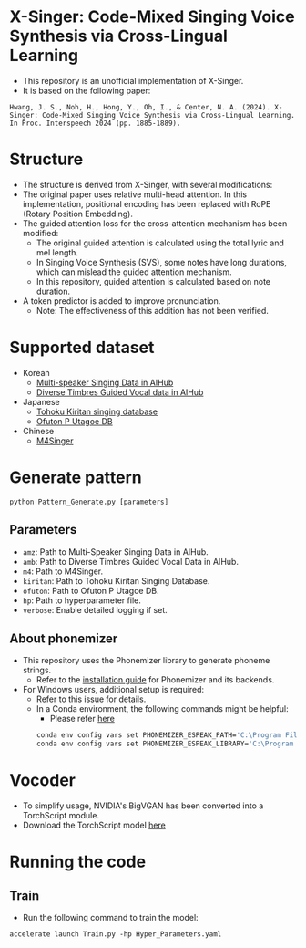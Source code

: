 # X-Singer: Code-Mixed Singing Voice Synthesis via Cross-Lingual Learning

* This repository is an unofficial implementation of X-Singer.
* It is based on the following paper:
```
Hwang, J. S., Noh, H., Hong, Y., Oh, I., & Center, N. A. (2024). X-Singer: Code-Mixed Singing Voice Synthesis via Cross-Lingual Learning. In Proc. Interspeech 2024 (pp. 1885-1889).
```

# Structure
* The structure is derived from X-Singer, with several modifications:
* The original paper uses relative multi-head attention. In this implementation, positional encoding has been replaced with RoPE (Rotary Position Embedding).
* The guided attention loss for the cross-attention mechanism has been modified:
    * The original guided attention is calculated using the total lyric and mel length.
    * In Singing Voice Synthesis (SVS), some notes have long durations, which can mislead the guided attention mechanism.
    * In this repository, guided attention is calculated based on note duration.
* A token predictor is added to improve pronunciation.
    * Note: The effectiveness of this addition has not been verified.

# Supported dataset
* Korean
    * [Multi-speaker Singing Data in AIHub](https://aihub.or.kr/aihubdata/data/view.do?currMenu=115&topMenu=100&dataSetSn=465)
    * [Diverse Timbres Guided Vocal data in AIHub](https://aihub.or.kr/aihubdata/data/view.do?currMenu=115&topMenu=100&dataSetSn=473)
* Japanese
    * [Tohoku Kiritan singing database](https://zunko.jp/kiridev/login.php)
    * [Ofuton P Utagoe DB](https://sites.google.com/view/oftn-utagoedb/)
* Chinese
    * [M4Singer](https://github.com/M4Singer/M4Singer)

# Generate pattern

```
python Pattern_Generate.py [parameters]
```
## Parameters
* `amz`: Path to Multi-Speaker Singing Data in AIHub.
* `amb`: Path to Diverse Timbres Guided Vocal Data in AIHub.
* `m4`: Path to M4Singer.
* `kiritan`: Path to Tohoku Kiritan Singing Database.
* `ofuton`: Path to Ofuton P Utagoe DB.
* `hp`: Path to hyperparameter file.
* `verbose`: Enable detailed logging if set.

## About phonemizer
* This repository uses the Phonemizer library to generate phoneme strings.
    * Refer to the [installation guide](https://bootphon.github.io/phonemizer/install.html) for Phonemizer and its backends.
* For Windows users, additional setup is required:
    * Refer to this issue for details.
    * In a Conda environment, the following commands might be helpful:
        * Please refer [here](https://github.com/bootphon/phonemizer/issues/44)    
        ```bash
        conda env config vars set PHONEMIZER_ESPEAK_PATH='C:\Program Files\eSpeak NG'
        conda env config vars set PHONEMIZER_ESPEAK_LIBRARY='C:\Program Files\eSpeak NG\libespeak-ng.dll'
        ```

# Vocoder
* To simplify usage, NVIDIA's BigVGAN has been converted into a TorchScript module.
* Download the TorchScript model [here](https://drive.google.com/file/d/1j89dmAcMyld40pn747yHcfLEZY8zI2iD/view?usp=sharing)

# Running the code

## Train
* Run the following command to train the model:
```
accelerate launch Train.py -hp Hyper_Parameters.yaml
```